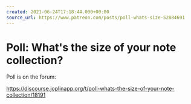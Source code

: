 ```yaml
---
created: 2021-06-24T17:18:44.000+00:00
source_url: https://www.patreon.com/posts/poll-whats-size-52884691
---
```


# Poll: What's the size of your note collection?

Poll is on the forum:

https://discourse.joplinapp.org/t/poll-whats-the-size-of-your-note-collection/18191